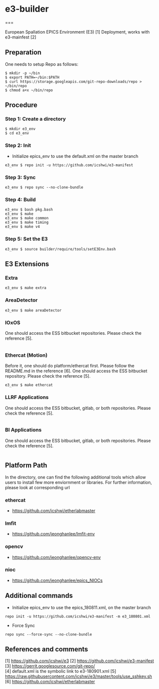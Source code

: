# e3-builder
===

European Spallation EPICS Environment (E3) [1] Deployment, works with e3-mainfest [2]



## Preparation

One needs to setup Repo as follows:

```
$ mkdir -p ~/bin
$ export PATH=~/bin:$PATH
$ curl https://storage.googleapis.com/git-repo-downloads/repo > ~/bin/repo
$ chmod a+x ~/bin/repo
```


## Procedure

### Step 1:  Create a directory
```
$ mkdir e3_env
$ cd e3_env
```

### Step 2: Init


* Initialize epics_env to use the default.xml on the master branch

```
e3_env $ repo init -u https://github.com/icshwi/e3-manifest
```

### Step 3: Sync

```
e3_env $ repo sync --no-clone-bundle
```


### Step 4: Build


```
e3_env $ bash pkg.bash
e3_env $ make 
e3_env $ make common
e3_env $ make timing
e3_env $ make v4
```

### Step 5: Set the E3
```
e3_env $ source builder/require/tools/setE3Env.bash 
```


## E3 Extensions 


### Extra
```
e3_env $ make extra
```

### AreaDetector

```
e3_env $ make areaDetector
```

### IOxOS
One should access the ESS bitbucket repositories. Please check the reference [5].
```
```

### Ethercat (Motion)

Before it, one should do platform/ethercat first. Please follow the README.md in the reference [6]. One should access the ESS bitbucket repository. Please check the reference [5].

```
e3_env $ make ethercat
```

### LLRF Applications
One should access the ESS bitbucket, gitlab, or both repositories. Please check the reference [5].
```
```

### BI Applications
One should access the ESS bitbucket, gitlab, or both repositories. Please check the reference [5].
```
```


## Platform Path
In the directory, one can find the following additional tools which allow users to install few more enviornment or libraries. For further information, please look at corresponding url

### ethercat
* https://github.com/icshwi/etherlabmaster

### lmfit
* https://github.com/jeonghanlee/lmfit-env

### opencv
* https://github.com/jeonghanlee/opencv-env

### nioc
* https://github.com/jeonghanlee/epics_NIOCs



## Additional commands

* Initialize epics_env to use the epics_180811.xml, on the master branch
```
repo init -u https://github.com/icshwi/e3-manifest -m e3_180801.xml
```

* Force Sync
```
repo sync --force-sync --no-clone-bundle
```

## References and comments

[1] https://github.com/icshwi/e3
[2] https://github.com/icshwi/e3-manifest
[3] https://gerrit.googlesource.com/git-repo/          
[4] default.xml is the symbolic link to e3-180901.xml
[5] https://raw.githubusercontent.com/icshwi/e3/master/tools/use_sshkey.sh
[6] https://github.com/icshwi/etherlabmaster


